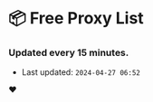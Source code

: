 # :package: Free Proxy List
### Updated every 15 minutes.

- Last updated: `2024-04-27 06:52`

:heart:
